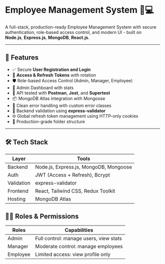 # Employee Management System 🤵💻

A full-stack, production-ready Employee Management System with secure authentication, role-based access control, and modern UI - built on **Node.js**, **Express.js**, **MongoDB**,
**React.js**.

---

## 🚀 Features

- ✅ Secure **User Registration and Login**
- 🔐 **Access & Refresh Tokens** with rotation
- 🛡️ Role-based Access Control (Admin, Manager, Employee)
- 🤵 Admin Dashboard with stats
- 🧪 API tested with **Postman**, **Jest**, and  **Supertest**
- 📦 MongoDB Atlas integration with Mongoose
- 🧾 Clean error handling with custom error classes
- 🎯 Backend validation using **express-validator**
- 🌐 Global refresh token management using HTTP-only cookies
- 📂 Production-grade folder structure

---

## 🛠️ Tech Stack

| Layer       | Tools                                      |
|-------------|--------------------------------------------|
| Backend     | Node.js, Express.js, MongoDB, Mongoose     |
| Auth        | JWT (Access + Refresh), Bcrypt             |
| Validation  | express-validator                          |
| Frontend    | React, Tailwind CSS, Redux Toolkit         |
| Hosting     | MongoDB Atlas                              |


## 🧑‍💻 Roles & Permissions

| Roles       | Capabilities                            |
|-------------|-----------------------------------------|
| Admin       | Full control: manage users, view stats  |  
| Manager     | Moderate control: manage employees      |    
| Employee    | Limited access: view profile only       |

